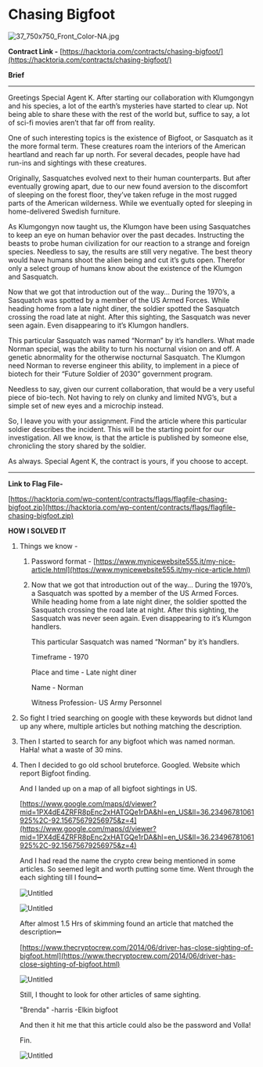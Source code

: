 # Chasing Bigfoot

![37_750x750_Front_Color-NA.jpg](Chasing%20Bigfoot%20ef0f3eb28bfb443abfaf216350c85781/37_750x750_Front_Color-NA.jpg)

**Contract Link -** [https://hacktoria.com/contracts/chasing-bigfoot/](https://hacktoria.com/contracts/chasing-bigfoot/)

**Brief**

---

Greetings Special Agent K. After starting our collaboration with Klumgongyn and his species, a lot of the earth’s mysteries have started to clear up. Not being able to share these with the rest of the world but, suffice to say, a lot of sci-fi movies aren’t that far off from reality.

One of such interesting topics is the existence of Bigfoot, or Sasquatch as it the more formal term. These creatures roam the interiors of the American heartland and reach far up north. For several decades, people have had run-ins and sightings with these creatures.

Originally, Sasquatches evolved next to their human counterparts. But after eventually growing apart, due to our new found aversion to the discomfort of sleeping on the forest floor, they’ve taken refuge in the most rugged parts of the American wilderness. While we eventually opted for sleeping in home-delivered Swedish furniture.

As Klumgongyn now taught us, the Klumgon have been using Sasquatches to keep an eye on human behavior over the past decades. Instructing the beasts to probe human civilization for our reaction to a strange and foreign species. Needless to say, the results are still very negative. The best theory would have humans shoot the alien being and cut it’s guts open. Therefor only a select group of humans know about the existence of the Klumgon and Sasquatch.

Now that we got that introduction out of the way… During the 1970’s, a Sasquatch was spotted by a member of the US Armed Forces. While heading home from a late night diner, the soldier spotted the Sasquatch crossing the road late at night. After this sighting, the Sasquatch was never seen again. Even disappearing to it’s Klumgon handlers.

This particular Sasquatch was named “Norman” by it’s handlers. What made Norman special, was the ability to turn his nocturnal vision on and off. A genetic abnormality for the otherwise nocturnal Sasquatch. The Klumgon need Norman to reverse engineer this ability, to implement in a piece of biotech for their “Future Soldier of 2030” government program.

Needless to say, given our current collaboration, that would be a very useful piece of bio-tech. Not having to rely on clunky and limited NVG’s, but a simple set of new eyes and a microchip instead.

So, I leave you with your assignment. Find the article where this particular soldier describes the incident. This will be the starting point for our investigation. All we know, is that the article is published by someone else, chronicling the story shared by the soldier.

As always. Special Agent K, the contract is yours, if you choose to accept.

---

**Link to Flag File-** 

[https://hacktoria.com/wp-content/contracts/flags/flagfile-chasing-bigfoot.zip](https://hacktoria.com/wp-content/contracts/flags/flagfile-chasing-bigfoot.zip)

**HOW I SOLVED IT**

1. Things we know -
    1. Password format - [https://www.mynicewebsite555.it/my-nice-article.html](https://www.mynicewebsite555.it/my-nice-article.html)
    2. Now that we got that introduction out of the way… During the 1970’s, a Sasquatch was spotted by a member of the US Armed Forces. While heading home from a late night diner, the soldier spotted the Sasquatch crossing the road late at night. After this sighting, the Sasquatch was never seen again. Even disappearing to it’s Klumgon handlers.
        
        This particular Sasquatch was named “Norman” by it’s handlers.
        
        Timeframe - 1970
        
        Place and time - Late night diner
        
        Name - Norman
        
        Witness Profession- US Army Personnel 
        
2. So fight I tried searching on google with these keywords but didnot land up any where, multiple articles but nothing matching the description.
3. Then I started to search for any bigfoot which was named norman. HaHa! what a waste of 30 mins.
4. Then I decided to go old school bruteforce. Googled. Website which report Bigfoot finding.
    
    And I landed up on a map of all bigfoot sightings in US.
    
    [https://www.google.com/maps/d/viewer?mid=1PX4dE4ZRFR8pEnc2xHATGQe1rDA&hl=en_US&ll=36.23496781061925%2C-92.15675679256975&z=4](https://www.google.com/maps/d/viewer?mid=1PX4dE4ZRFR8pEnc2xHATGQe1rDA&hl=en_US&ll=36.23496781061925%2C-92.15675679256975&z=4)
    
    And I had read the name the crypto crew being mentioned in some articles. So seemed legit and worth putting some time. Went through the each sighting till I found➖
    
    ![Untitled](Chasing%20Bigfoot%20ef0f3eb28bfb443abfaf216350c85781/Untitled.png)
    
    ![Untitled](Chasing%20Bigfoot%20ef0f3eb28bfb443abfaf216350c85781/Untitled%201.png)
    
    After almost 1.5 Hrs of skimming found an article that matched the description➖
    
    [https://www.thecryptocrew.com/2014/06/driver-has-close-sighting-of-bigfoot.html](https://www.thecryptocrew.com/2014/06/driver-has-close-sighting-of-bigfoot.html)
    
    ![Untitled](Chasing%20Bigfoot%20ef0f3eb28bfb443abfaf216350c85781/Untitled%202.png)
    
    Still, I thought to look for other articles of same sighting.
    
    "Brenda" -harris -Elkin bigfoot
    
    And then it hit me that this article could also be the password and Volla!
    
    Fin.
    
    ![Untitled](Chasing%20Bigfoot%20ef0f3eb28bfb443abfaf216350c85781/Untitled%203.png)